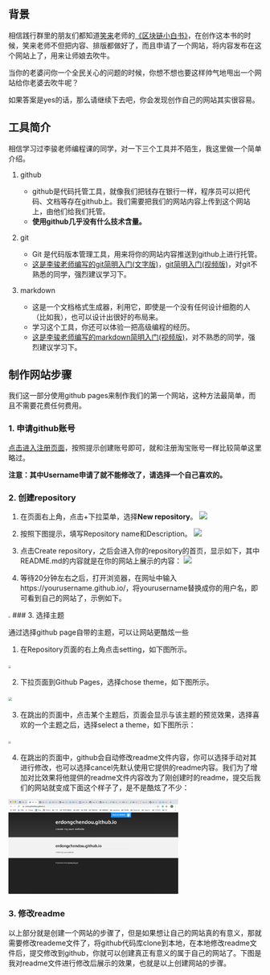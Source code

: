 ## 背景

相信践行群里的朋友们都知道[笑来](http://lixiaolai.com/#/)老师的[《区块链小白书》](https://blockchainlittlebook.com/#/)，在创作这本书的时候，笑来老师不但把内容、排版都做好了，而且申请了一个网站，将内容发布在这个网站上了，用来让师娘去吹牛。

当你的老婆问你一个全民关心的问题的时候，你想不想也要这样帅气地甩出一个网站给你老婆去吹牛呢？

如果答案是yes的话，那么请继续下去吧，你会发现创作自己的网站其实很容易。

## 工具简介

相信学习过李骏老师编程课的同学，对一下三个工具并不陌生，我这里做一个简单介绍。

1. github
   * github是代码托管工具，就像我们把钱存在银行一样，程序员可以把代码、文档等存在github上。我们需要把我们的网站内容上传到这个网站上，由他们给我们托管。
   * **使用github几乎没有什么技术含量。**
2. git
   * Git 是代码版本管理工具，用来将你的网站内容推送到github上进行托管。
   * [这是李骏老师编写的git简明入门(文字版)](https://github.com/neolee/pilot/blob/master/x3-git-github.ipynb)，[git简明入门(视频版)](https://www.bilibili.com/video/av73411755)，对git不熟悉的同学，强烈建议学习下。

3. markdown

   * 这是一个文档格式生成器，利用它，即使是一个没有任何设计细胞的人（比如我），也可以设计出很好的布局来。
   * 学习这个工具，你还可以体验一把高级编程的经历。
   * [这是李骏老师编写的markdown简明入门(视频版)](https://www.bilibili.com/video/av75225128/)，对不熟悉的同学，强烈建议学习下。
   
## 制作网站步骤

我们这一部分使用github pages来制作我们的第一个网站，这种方法最简单，而且不需要花费任何费用。

### 1. 申请github账号
[点击进入注册页面](https://github.com/join?source=header-home)，按照提示创建账号即可，就和注册淘宝账号一样比较简单这里略过。

**注意：其中Username申请了就不能修改了，请选择一个自己喜欢的。**

### 2. 创建repository

1. 在页面右上角，点击+下拉菜单，选择**New repository**。
   ![](/Users/chenleilei/git/erdongchendou.github.io/assets/create_repository_button.png)
2. 按照下图提示，填写Repository name和Description。
   ![](/Users/chenleilei/git/erdongchendou.github.io/assets/创建github_io.jpg)

3. 点击Create repository，之后会进入你的repository的首页，显示如下，其中README.md的内容就是在你的网站上展示的内容：
![](/Users/chenleilei/git/erdongchendou.github.io/assets/仓库首页.png)

4. 等待20分钟左右之后，打开浏览器，在网址中输入https://yourusername.github.io/，将yourusername替换成你的用户名，即可看到自己的网站了，示例如下。

<img src="/Users/chenleilei/git/erdongchendou.github.io/assets/first_commit.jpg" style="zoom:26%;" />
### 3. 选择主题

通过选择github page自带的主题，可以让网站更酷炫一些
1. 在Repository页面的右上角点击setting，如下图所示。
<img src="/Users/chenleilei/git/erdongchendou.github.io/assets/chose_setting.jpg" style="zoom:33%;" />

2. 下拉页面到Github Pages，选择chose theme，如下图所示。
<img src="/Users/chenleilei/git/erdongchendou.github.io/assets/chose-theam.jpg" style="zoom:45%;" />

3. 在跳出的页面中，点击某个主题后，页面会显示与该主题的预览效果，选择喜欢的一个主题之后，选择select a theme，如下图所示：
<img src="/Users/chenleilei/git/erdongchendou.github.io/assets/选择任一主题.jpg" style="zoom:33%;" />

4. 在跳出的页面中，github会自动修改readme文件内容，你可以选择手动对其进行修改，也可以选择cancel先默认使用它提供的readme内容。我们为了增加对比效果将他提供的readme文件内容改为了刚创建时的readme，提交后我们的网站就变成下面这个样子了，是不是酷炫了不少：
<img src="./assets/after_chose_theme.jpg" style="zoom:33%;" />

### 3. 修改readme

以上部分就是创建一个网站的步骤了，但是如果想让自己的网站真的有意义，那就需要修改reademe文件了，将github代码库clone到本地，在本地修改readme文件后，提交修改到github，你就可以创建真正有意义的属于自己的网站了。下图是我对readme文件进行修改后展示的效果，也就是以上创建网站的步骤。
